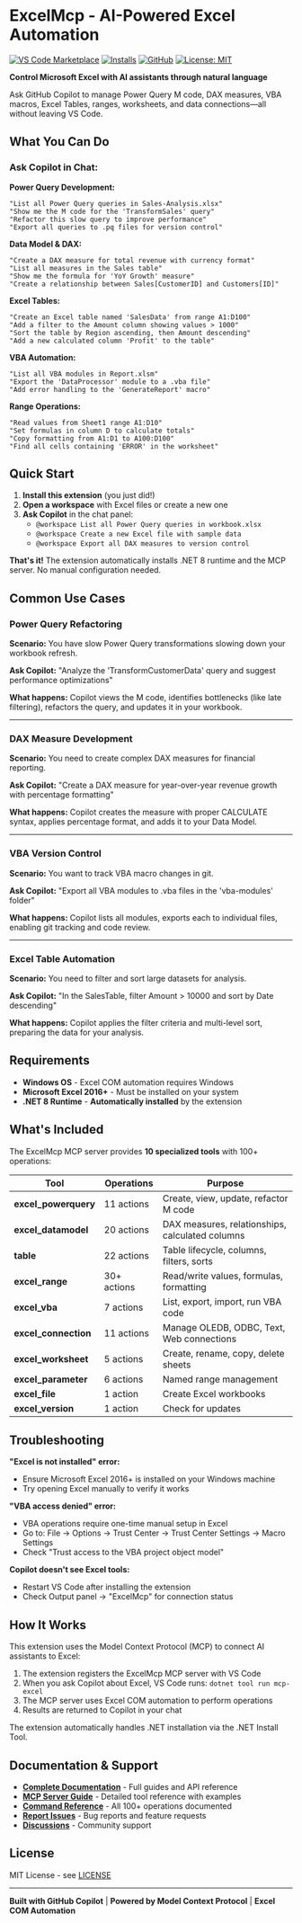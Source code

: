 # ExcelMcp - AI-Powered Excel Automation

[![VS Code Marketplace](https://img.shields.io/visual-studio-marketplace/v/sbroenne.excelmcp?label=VS%20Code%20Marketplace)](https://marketplace.visualstudio.com/items?itemName=sbroenne.excelmcp)
[![Installs](https://img.shields.io/visual-studio-marketplace/i/sbroenne.excelmcp)](https://marketplace.visualstudio.com/items?itemName=sbroenne.excelmcp)
[![GitHub](https://img.shields.io/badge/GitHub-sbroenne%2Fmcp--server--excel-blue)](https://github.com/sbroenne/mcp-server-excel)
[![License: MIT](https://img.shields.io/badge/License-MIT-yellow.svg)](https://opensource.org/licenses/MIT)

**Control Microsoft Excel with AI assistants through natural language**

Ask GitHub Copilot to manage Power Query M code, DAX measures, VBA macros, Excel Tables, ranges, worksheets, and data connections—all without leaving VS Code.

## What You Can Do

### Ask Copilot in Chat:

**Power Query Development:**
```
"List all Power Query queries in Sales-Analysis.xlsx"
"Show me the M code for the 'TransformSales' query"
"Refactor this slow query to improve performance"
"Export all queries to .pq files for version control"
```

**Data Model & DAX:**
```
"Create a DAX measure for total revenue with currency format"
"List all measures in the Sales table"
"Show me the formula for 'YoY Growth' measure"
"Create a relationship between Sales[CustomerID] and Customers[ID]"
```

**Excel Tables:**
```
"Create an Excel table named 'SalesData' from range A1:D100"
"Add a filter to the Amount column showing values > 1000"
"Sort the table by Region ascending, then Amount descending"
"Add a new calculated column 'Profit' to the table"
```

**VBA Automation:**
```
"List all VBA modules in Report.xlsm"
"Export the 'DataProcessor' module to a .vba file"
"Add error handling to the 'GenerateReport' macro"
```

**Range Operations:**
```
"Read values from Sheet1 range A1:D10"
"Set formulas in column D to calculate totals"
"Copy formatting from A1:D1 to A100:D100"
"Find all cells containing 'ERROR' in the worksheet"
```

## Quick Start

1. **Install this extension** (you just did!)
2. **Open a workspace** with Excel files or create a new one
3. **Ask Copilot** in the chat panel:
   - `@workspace List all Power Query queries in workbook.xlsx`
   - `@workspace Create a new Excel file with sample data`
   - `@workspace Export all DAX measures to version control`

**That's it!** The extension automatically installs .NET 8 runtime and the MCP server. No manual configuration needed.

## Common Use Cases

### Power Query Refactoring
**Scenario:** You have slow Power Query transformations slowing down your workbook refresh.

**Ask Copilot:** "Analyze the 'TransformCustomerData' query and suggest performance optimizations"

**What happens:** Copilot views the M code, identifies bottlenecks (like late filtering), refactors the query, and updates it in your workbook.

---

### DAX Measure Development
**Scenario:** You need to create complex DAX measures for financial reporting.

**Ask Copilot:** "Create a DAX measure for year-over-year revenue growth with percentage formatting"

**What happens:** Copilot creates the measure with proper CALCULATE syntax, applies percentage format, and adds it to your Data Model.

---

### VBA Version Control
**Scenario:** You want to track VBA macro changes in git.

**Ask Copilot:** "Export all VBA modules to .vba files in the 'vba-modules' folder"

**What happens:** Copilot lists all modules, exports each to individual files, enabling git tracking and code review.

---

### Excel Table Automation
**Scenario:** You need to filter and sort large datasets for analysis.

**Ask Copilot:** "In the SalesTable, filter Amount > 10000 and sort by Date descending"

**What happens:** Copilot applies the filter criteria and multi-level sort, preparing the data for your analysis.

## Requirements

- **Windows OS** - Excel COM automation requires Windows
- **Microsoft Excel 2016+** - Must be installed on your system
- **.NET 8 Runtime** - **Automatically installed** by the extension

## What's Included

The ExcelMcp MCP server provides **10 specialized tools** with 100+ operations:

| Tool | Operations | Purpose |
|------|------------|---------|
| **excel_powerquery** | 11 actions | Create, view, update, refactor M code |
| **excel_datamodel** | 20 actions | DAX measures, relationships, calculated columns |
| **table** | 22 actions | Table lifecycle, columns, filters, sorts |
| **excel_range** | 30+ actions | Read/write values, formulas, formatting |
| **excel_vba** | 7 actions | List, export, import, run VBA code |
| **excel_connection** | 11 actions | Manage OLEDB, ODBC, Text, Web connections |
| **excel_worksheet** | 5 actions | Create, rename, copy, delete sheets |
| **excel_parameter** | 6 actions | Named range management |
| **excel_file** | 1 action | Create Excel workbooks |
| **excel_version** | 1 action | Check for updates |

## Troubleshooting

**"Excel is not installed" error:**
- Ensure Microsoft Excel 2016+ is installed on your Windows machine
- Try opening Excel manually to verify it works

**"VBA access denied" error:**
- VBA operations require one-time manual setup in Excel
- Go to: File → Options → Trust Center → Trust Center Settings → Macro Settings
- Check "Trust access to the VBA project object model"

**Copilot doesn't see Excel tools:**
- Restart VS Code after installing the extension
- Check Output panel → "ExcelMcp" for connection status

## How It Works

This extension uses the Model Context Protocol (MCP) to connect AI assistants to Excel:

1. The extension registers the ExcelMcp MCP server with VS Code
2. When you ask Copilot about Excel, VS Code runs: `dotnet tool run mcp-excel`
3. The MCP server uses Excel COM automation to perform operations
4. Results are returned to Copilot in your chat

The extension automatically handles .NET installation via the .NET Install Tool.

## Documentation & Support

- **[Complete Documentation](https://github.com/sbroenne/mcp-server-excel)** - Full guides and API reference
- **[MCP Server Guide](https://github.com/sbroenne/mcp-server-excel/blob/main/src/ExcelMcp.McpServer/README.md)** - Detailed tool reference with examples
- **[Command Reference](https://github.com/sbroenne/mcp-server-excel/blob/main/docs/COMMANDS.md)** - All 100+ operations documented
- **[Report Issues](https://github.com/sbroenne/mcp-server-excel/issues)** - Bug reports and feature requests
- **[Discussions](https://github.com/sbroenne/mcp-server-excel/discussions)** - Community support

## License

MIT License - see [LICENSE](https://github.com/sbroenne/mcp-server-excel/blob/main/LICENSE)

---

**Built with GitHub Copilot** | **Powered by Model Context Protocol** | **Excel COM Automation**
